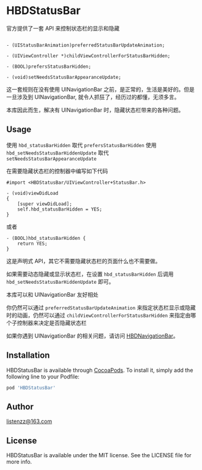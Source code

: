 # HBDStatusBar

官方提供了一套 API 来控制状态栏的显示和隐藏

```objc

- (UIStatusBarAnimation)preferredStatusBarUpdateAnimation;

- (UIViewController *)childViewControllerForStatusBarHidden;

- (BOOL)prefersStatusBarHidden;

- (void)setNeedsStatusBarAppearanceUpdate;

```

这一套规则在没有使用 UINavigationBar 之前，是正常的，生活是美好的。但是一旦涉及到 UINavigationBar, 就令人抓狂了，经历过的都懂，无须多言。

本库因此而生，解决有 UINavigationBar 时，隐藏状态栏带来的各种问题。

## Usage

使用  `hbd_statusBarHidden`  取代  `prefersStatusBarHidden`
使用  `hbd_setNeedsStatusBarHiddenUpdate`  取代  `setNeedsStatusBarAppearanceUpdate`

在需要隐藏状态栏的控制器中编写如下代码

```objc
#import <HBDStatusBar/UIViewController+StatusBar.h>

- (void)viewDidLoad
{
    [super viewDidLoad];
    self.hbd_statusBarHidden = YES;
}
```

或者

```objc
- (BOOL)hbd_statusBarHidden {
    return YES;
}
```

这是声明式 API，其它不需要隐藏状态栏的页面什么也不需要做。

如果需要动态隐藏或显示状态栏，在设置  `hbd_statusBarHidden`  后调用 `hbd_setNeedsStatusBarHiddenUpdate` 即可。

本库可以和 UINavigationBar 友好相处

你仍然可以通过 `preferredStatusBarUpdateAnimation` 来指定状态栏显示或隐藏时的动画，仍然可以通过 `childViewControllerForStatusBarHidden` 来指定由哪个子控制器来决定是否隐藏状态栏

如果你遇到 UINavigationBar 的相关问题，请访问 [HBDNavigationBar](https://github.com/listenzz/HBDNavigationBar)。


## Installation

HBDStatusBar is available through [CocoaPods](https://cocoapods.org). To install
it, simply add the following line to your Podfile:

```ruby
pod 'HBDStatusBar'
```

## Author

listenzz@163.com

## License

HBDStatusBar is available under the MIT license. See the LICENSE file for more info.
